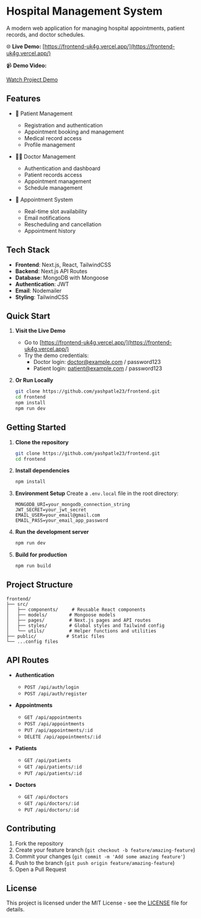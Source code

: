 # Hospital Management System

A modern web application for managing hospital appointments, patient records, and doctor schedules.

🌐 **Live Demo:** [https://frontend-uk4g.vercel.app/](https://frontend-uk4g.vercel.app/)

📹 **Demo Video:**

[Watch Project Demo](https://github.com/user-attachments/assets/e1fa6efb-e55d-4336-ac87-6a018ecb9914)

## Features


- 🏥 Patient Management

  - Registration and authentication
  - Appointment booking and management
  - Medical record access
  - Profile management

- 👨‍⚕️ Doctor Management

  - Authentication and dashboard
  - Patient records access
  - Appointment management
  - Schedule management

- 📅 Appointment System
  - Real-time slot availability
  - Email notifications
  - Rescheduling and cancellation
  - Appointment history

## Tech Stack

- **Frontend**: Next.js, React, TailwindCSS
- **Backend**: Next.js API Routes
- **Database**: MongoDB with Mongoose
- **Authentication**: JWT
- **Email**: Nodemailer
- **Styling**: TailwindCSS

## Quick Start

1. **Visit the Live Demo**
   - Go to [https://frontend-uk4g.vercel.app/](https://frontend-uk4g.vercel.app/)
   - Try the demo credentials:
     - Doctor login: doctor@example.com / password123
     - Patient login: patient@example.com / password123

2. **Or Run Locally**
   ```bash
   git clone https://github.com/yashpatle23/frontend.git
   cd frontend
   npm install
   npm run dev
   ```

## Getting Started

1. **Clone the repository**

   ```bash
   git clone https://github.com/yashpatle23/frontend.git
   cd frontend
   ```

2. **Install dependencies**

   ```bash
   npm install
   ```

3. **Environment Setup**
   Create a `.env.local` file in the root directory:

   ```env
   MONGODB_URI=your_mongodb_connection_string
   JWT_SECRET=your_jwt_secret
   EMAIL_USER=your_email@gmail.com
   EMAIL_PASS=your_email_app_password
   ```

4. **Run the development server**

   ```bash
   npm run dev
   ```

5. **Build for production**
   ```bash
   npm run build
   ```

## Project Structure

```
frontend/
├── src/
│   ├── components/     # Reusable React components
│   ├── models/        # Mongoose models
│   ├── pages/         # Next.js pages and API routes
│   ├── styles/        # Global styles and Tailwind config
│   └── utils/         # Helper functions and utilities
├── public/           # Static files
└── ...config files
```

## API Routes

- **Authentication**

  - `POST /api/auth/login`
  - `POST /api/auth/register`

- **Appointments**

  - `GET /api/appointments`
  - `POST /api/appointments`
  - `PUT /api/appointments/:id`
  - `DELETE /api/appointments/:id`

- **Patients**

  - `GET /api/patients`
  - `GET /api/patients/:id`
  - `PUT /api/patients/:id`

- **Doctors**
  - `GET /api/doctors`
  - `GET /api/doctors/:id`
  - `PUT /api/doctors/:id`

## Contributing

1. Fork the repository
2. Create your feature branch (`git checkout -b feature/amazing-feature`)
3. Commit your changes (`git commit -m 'Add some amazing feature'`)
4. Push to the branch (`git push origin feature/amazing-feature`)
5. Open a Pull Request

## License

This project is licensed under the MIT License - see the [LICENSE](LICENSE) file for details.


